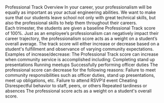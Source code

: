 Professional Track Overview
In your career, your professionalism will be equally as important as your actual engineering abilities. We want to make sure that our students leave school not only with great technical skills, but also the professional skills to help them throughout their careers.  
Each trimester, the students are given a baseline Professional Track score of 100%. Just as an employee’s professionalism can negatively impact their career trajectory, the professionalism score acts as a weight on a student’s overall average. The track score will either increase or decrease based on a student's fulfillment and observance of varying community expectations. 
Examples of increase/decrease:
The Professional Track score can increase when community service is accomplished including:
Completing stand up presentations
Running meetups
Successfully performing officer duties 
The professional score can decrease for the following reasons:
Failure to meet community responsibilities such as officer duties, stand up presentations, meet up obligations, etc.
Failure to attend RSVP’d event
Cheating
Disrespectful behavior to staff, peers, or others
Repeated tardiness or absences
The professional score acts as a weight on a student's overall score.